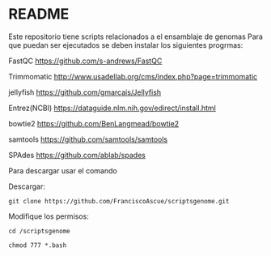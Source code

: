 # README

Este repositorio tiene scripts relacionados a el ensamblaje de genomas
Para que puedan ser ejecutados se deben instalar los siguientes progrmas:

FastQC https://github.com/s-andrews/FastQC 

Trimmomatic http://www.usadellab.org/cms/index.php?page=trimmomatic

jellyfish https://github.com/gmarcais/Jellyfish

Entrez(NCBI) https://dataguide.nlm.nih.gov/edirect/install.html

bowtie2 https://github.com/BenLangmead/bowtie2

samtools https://github.com/samtools/samtools

SPAdes https://github.com/ablab/spades

Para descargar usar el comando

Descargar:

```git clone https://github.com/FranciscoAscue/scriptsgenome.git```

Modifique los permisos: 

```cd /scriptsgenome```

```chmod 777 *.bash```


